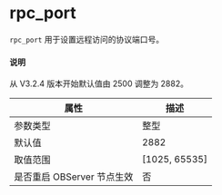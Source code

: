 # rpc_port 

`rpc_port` 用于设置远程访问的协议端口号。

<main id="notice" type='explain'>
  <h4>说明</h4>
  <p>从 V3.2.4 版本开始默认值由 2500 调整为 2882。</p>
</main>


|      **属性**      |     **描述**      |
|------------------|-----------------|
| 参数类型             | 整型              |
| 默认值              | 2882            |
| 取值范围             | \[1025, 65535\] |
| 是否重启 OBServer 节点生效 | 否               |

